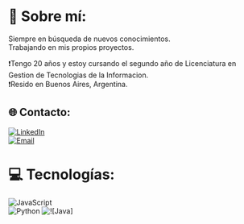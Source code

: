 # 👤 Sobre mí:
 Siempre en búsqueda de nuevos conocimientos.  
 Trabajando en mis propios proyectos.

❗Tengo 20 años y estoy cursando el segundo año de Licenciatura en Gestion de Tecnologias de la Informacion.  
❗Resido en Buenos Aires, Argentina.

## 🌐 Contacto:
[![LinkedIn](https://img.shields.io/badge/LinkedIn-%230077B5.svg?logo=linkedin&logoColor=white)](https://www.linkedin.com/in/nicol%C3%A1s-moreno-46359536a/)<br>
[![Email](https://img.shields.io/badge/morenonicolas.it@gmail.com-email_personal-D14836?style=for-the-badge&logo=gmail&logoColor=white&labelColor=101010)](mailto:morenonicolas.it@gmail.com)

# 💻 Tecnologías:
![JavaScript](https://img.shields.io/badge/javascript-%23323330.svg?style=for-the-badge&logo=javascript&logoColor=%23F7DF1E)  
![Python](https://img.shields.io/badge/Python-3670A0?style=for-the-badge&logo=python&logoColor=ffdd54)
![![Java]](https://img.shields.io/badge/Java-3670A0?style=for-the-badge&logo=java&logoColor=ffdd54)
